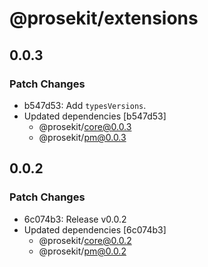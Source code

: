# @prosekit/extensions

## 0.0.3

### Patch Changes

- b547d53: Add `typesVersions`.
- Updated dependencies [b547d53]
  - @prosekit/core@0.0.3
  - @prosekit/pm@0.0.3

## 0.0.2

### Patch Changes

- 6c074b3: Release v0.0.2
- Updated dependencies [6c074b3]
  - @prosekit/core@0.0.2
  - @prosekit/pm@0.0.2
